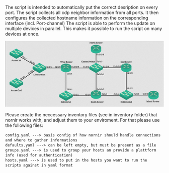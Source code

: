 The script is intended to automatically put the correct desription on every port.
The script collects all cdp neighbor information from all ports.
It then configures the collected hostname information on the corresponding interface (incl. Port-channel)
The script is able to perform the update on multiple devices in parallel. This makes it possible to run the script on many devices at once.

![topology](./topology.png)


Please create the neccessary inventory files (see in inventory folder) that nornir works with, and adjust them to your enviroment.
For that please use the following files:

    config.yaml ---> basis config of how nornir should handle connections and where to gather informations
    defaults.yaml ---> can be left empty, but must be present as a file
    groups.yaml ---> is used to group your hosts an provide a plattform info (used for authentication)
    hosts.yaml ---> is used to put in the hosts you want to run the scripts against in yaml format

